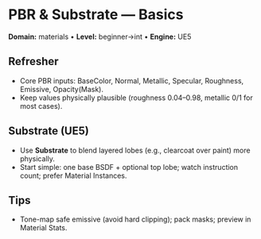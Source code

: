 # PBR & Substrate — Basics
**Domain:** materials • **Level:** beginner→int • **Engine:** UE5
## Refresher
- Core PBR inputs: BaseColor, Normal, Metallic, Specular, Roughness, Emissive, Opacity(Mask).
- Keep values physically plausible (roughness 0.04–0.98, metallic 0/1 for most cases).
## Substrate (UE5)
- Use **Substrate** to blend layered lobes (e.g., clearcoat over paint) more physically.
- Start simple: one base BSDF + optional top lobe; watch instruction count; prefer Material Instances.
## Tips
- Tone-map safe emissive (avoid hard clipping); pack masks; preview in Material Stats.
